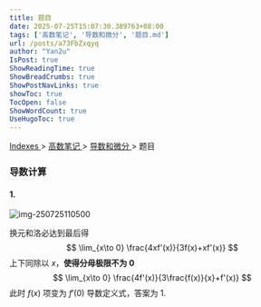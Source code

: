 ```yaml
---
title: 题目
date: 2025-07-25T15:07:30.389763+08:00
tags: ['高数笔记', '导数和微分', '题目.md']
url: /posts/a73FbZxqyq
author: "Yan2u"
IsPost: true
ShowReadingTime: true
ShowBreadCrumbs: true
ShowPostNavLinks: true
showToc: true
TocOpen: false
ShowWordCount: true
UseHugoToc: true
---
```


<a href="/notes408/chapters_index"> Indexes </a> > <a href="/notes408/indexes/NLl5iEeokv"> 高数笔记 </a> > <a href="/notes408/indexes/1wT7FgTIFV"> 导数和微分 </a> > 题目

### 导数计算

#### 1.

![img-250725110500](https://cloudflare-imgbed-ajc.pages.dev/file/1753412737592_20250725110520.png)

换元和洛必达到最后得
$$
\lim_{x\to 0} \frac{4xf'(x)}{3f(x)+xf'(x)}
$$
上下同除以 $x$，**使得分母极限不为 0**
$$
\lim_{x\to 0} \frac{4f'(x)}{3\frac{f(x)}{x}+f'(x)}
$$
此时 $f(x)$ 项变为 $f'(0)$ 导数定义式，答案为 1.